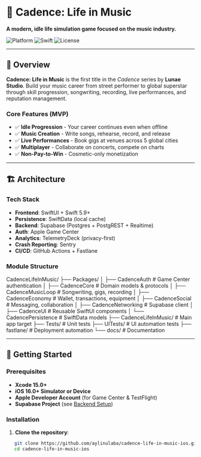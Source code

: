 # 🎵 Cadence: Life in Music

**A modern, idle life simulation game focused on the music industry.**

![Platform](https://img.shields.io/badge/platform-iOS%2016.0%2B-blue)
![Swift](https://img.shields.io/badge/Swift-5.9-orange)
![License](https://img.shields.io/badge/license-Proprietary-red)

---

## 📖 Overview

**Cadence: Life in Music** is the first title in the *Cadence* series by **Lunae Studio**. Build your music career from street performer to global superstar through skill progression, songwriting, recording, live performances, and reputation management.

### Core Features (MVP)

- ✅ **Idle Progression** - Your career continues even when offline
- ✅ **Music Creation** - Write songs, rehearse, record, and release
- ✅ **Live Performances** - Book gigs at venues across 5 global cities
- ✅ **Multiplayer** - Collaborate on concerts, compete on charts
- ✅ **Non-Pay-to-Win** - Cosmetic-only monetization

---

## 🏗️ Architecture

### Tech Stack

- **Frontend**: SwiftUI + Swift 5.9+
- **Persistence**: SwiftData (local cache)
- **Backend**: Supabase (Postgres + PostgREST + Realtime)
- **Auth**: Apple Game Center
- **Analytics**: TelemetryDeck (privacy-first)
- **Crash Reporting**: Sentry
- **CI/CD**: GitHub Actions + Fastlane

### Module Structure

CadenceLifeInMusic/
├── Packages/
│   ├── CadenceAuth          # Game Center authentication
│   ├── CadenceCore          # Domain models & protocols
│   ├── CadenceMusicLoop     # Songwriting, gigs, recording
│   ├── CadenceEconomy       # Wallet, transactions, equipment
│   ├── CadenceSocial        # Messaging, collaboration
│   ├── CadenceNetworking    # Supabase client
│   ├── CadenceUI            # Reusable SwiftUI components
│   └── CadencePersistence   # SwiftData models
├── CadenceLifeInMusic/      # Main app target
├── Tests/                   # Unit tests
├── UITests/                 # UI automation tests
├── fastlane/                # Deployment automation
└── docs/                    # Documentation

---

## 🚀 Getting Started

### Prerequisites

- **Xcode 15.0+**
- **iOS 16.0+ Simulator or Device**
- **Apple Developer Account** (for Game Center & TestFlight)
- **Supabase Project** (see [Backend Setup](docs/guides/backend-setup.md))

### Installation

1. **Clone the repository**:
```bash
   git clone https://github.com/aylinulaba/cadence-life-in-music-ios.git
   cd cadence-life-in-music-ios
